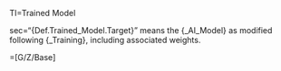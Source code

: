TI=Trained Model

sec=“{Def.Trained_Model.Target}” means the {_AI_Model} as modified following {_Training}, including associated weights.

=[G/Z/Base]
